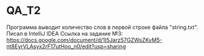 # QA_T2
Программа выводит количество слов в первой строке файла "string.txt".
Писал в IntelliJ IDEA
Ссылка на задание №3: https://docs.google.com/document/d/1I5Jarz57GZWsZKvM5-nt8EyrVLAsyx2rF17utHoo_n0/edit?usp=sharing
